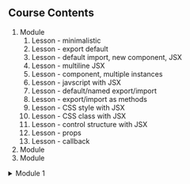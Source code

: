 ## Course Contents

1. Module
   1. Lesson - minimalistic
   1. Lesson - export default
   1. Lesson - default import, new component, JSX
   1. Lesson - multiline JSX
   1. Lesson - component, multiple instances
   1. Lesson - javscript with JSX
   1. Lesson - default/named export/import
   1. Lesson - export/import as methods
   1. Lesson - CSS style with JSX
   1. Lesson - CSS class with JSX
   1. Lesson - control structure with JSX
   1. Lesson - props
   1. Lesson - callback
1. Module
1. Module

<details>
    <summary>Module 1</summary>
    <ol>
        <li>Lesson - minimalistic</li>
        <li>Lesson - export default</li>
        <li>Lesson - default import, new component, JSX</li>
        <li>Lesson - multiline JSX</li>
        <li>Lesson - component, multiple instances</li>
        <li>Lesson - javscript with JSX</li>
        <li>Lesson - default/named export/import</li>
        <li>Lesson - export/import as methods</li>
        <li>Lesson - CSS style with JSX</li>
        <li>Lesson - CSS class with JSX</li>
        <li>Lesson - control structure with JSX</li>
        <li>Lesson - props</li>
        <li>Lesson - callback</li>
    </ol>
</details>
